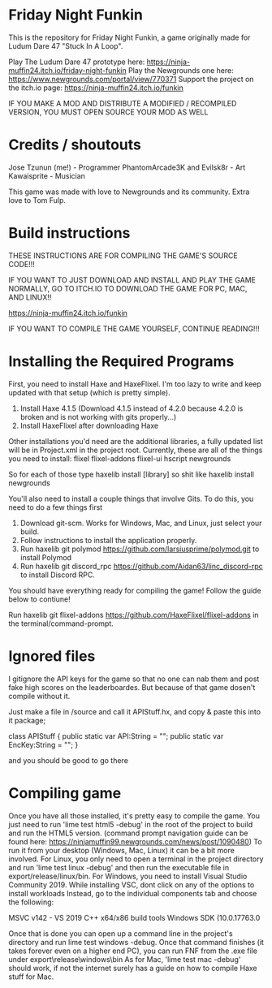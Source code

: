 # Friday Night Funkin
This is the repository for Friday Night Funkin, a game originally made for Ludum Dare 47 "Stuck In A Loop".

Play The Ludum Dare 47 prototype here: https://ninja-muffin24.itch.io/friday-night-funkin Play the Newgrounds one here: https://www.newgrounds.com/portal/view/770371 Support the project on the itch.io page: https://ninja-muffin24.itch.io/funkin

IF YOU MAKE A MOD AND DISTRIBUTE A MODIFIED / RECOMPILED VERSION, YOU MUST OPEN SOURCE YOUR MOD AS WELL

# Credits / shoutouts

Jose Tzunun (me!) - Programmer
PhantomArcade3K and Evilsk8r - Art
Kawaisprite - Musician

This game was made with love to Newgrounds and its community. Extra love to Tom Fulp.

# Build instructions
THESE INSTRUCTIONS ARE FOR COMPILING THE GAME'S SOURCE CODE!!!

IF YOU WANT TO JUST DOWNLOAD AND INSTALL AND PLAY THE GAME NORMALLY, GO TO ITCH.IO TO DOWNLOAD THE GAME FOR PC, MAC, AND LINUX!!

https://ninja-muffin24.itch.io/funkin

IF YOU WANT TO COMPILE THE GAME YOURSELF, CONTINUE READING!!!

# Installing the Required Programs

First, you need to install Haxe and HaxeFlixel. I'm too lazy to write and keep updated with that setup (which is pretty simple).

1. Install Haxe 4.1.5 (Download 4.1.5 instead of 4.2.0 because 4.2.0 is broken and is not working with gits properly...)
2. Install HaxeFlixel after downloading Haxe

Other installations you'd need are the additional libraries, a fully updated list will be in Project.xml in the project root. Currently, these are all of the things you need to install:
flixel
flixel-addons
flixel-ui
hscript
newgrounds

So for each of those type haxelib install [library] so shit like haxelib install newgrounds

You'll also need to install a couple things that involve Gits. To do this, you need to do a few things first

1. Download git-scm. Works for Windows, Mac, and Linux, just select your build.
2.  Follow instructions to install the application properly.
3.  Run haxelib git polymod https://github.com/larsiusprime/polymod.git to install Polymod
4.  Run haxelib git discord_rpc https://github.com/Aidan63/linc_discord-rpc to install Discord RPC.

You should have everything ready for compiling the game! Follow the guide below to contiune!

Run haxelib git flixel-addons https://github.com/HaxeFlixel/flixel-addons in the terminal/command-prompt.

# Ignored files

I gitignore the API keys for the game so that no one can nab them and post fake high scores on the leaderboardes. But because of that game dosen't compile without it.

Just make a file in /source and call it APIStuff.hx, and copy & paste this into it
package;

class APIStuff
{
         public static var API:String = "";
         public static var EncKey:String = "";
}

and you should be good to go there

# Compiling game

Once you have all those installed, it's pretty easy to compile the game. You just need to run 'lime test html5 -debug' in the root of the project to build and run the HTML5 version. (command prompt navigation guide can be found here: https://ninjamuffin99.newgrounds.com/news/post/1090480) To run it from your desktop (Windows, Mac, Linux) it can be a bit more involved. For Linux, you only need to open a terminal in the project directory and run 'lime test linux -debug' and then run the executable file in export/release/linux/bin. For Windows, you need to install Visual Studio Community 2019. While installing VSC, dont click on any of the options to install workloads Instead, go to the individual components tab and choose the following:

   MSVC v142 - VS 2019 C++ x64/x86 build tools
   Windows SDK (10.0.17763.0
   
   Once that is done you can open up a command line in the project's directory and run lime test windows -debug. Once that command finishes (it takes forever even on a higher end PC), you can run FNF from the .exe file under export\release\windows\bin As for Mac, 'lime test mac -debug' should work, if not the internet surely has a guide on how to compile Haxe stuff for Mac.
